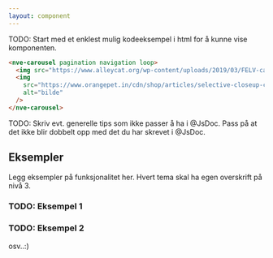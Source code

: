 ```yaml
---
layout: component
---
```


TODO: Start med et enklest mulig kodeeksempel i html for å kunne vise komponenten.
<CodeExamplePreview>

```html
<nve-carousel pagination navigation loop>
  <img src="https://www.alleycat.org/wp-content/uploads/2019/03/FELV-cat.jpg" alt="bilde" />
  <img
    src="https://www.orangepet.in/cdn/shop/articles/selective-closeup-cute-kitten-floor_1_900x.jpg?v=1693461218"
    alt="bilde"
  />
</nve-carousel>
```

</CodeExamplePreview>

TODO: Skriv evt. generelle tips som ikke passer å ha i @JsDoc. Pass på at det ikke blir dobbelt opp med det du har skrevet i @JsDoc.

## Eksempler

Legg eksempler på funksjonalitet her. Hvert tema skal ha egen overskrift på nivå 3.

### TODO: Eksempel 1

### TODO: Eksempel 2

osv..:)
